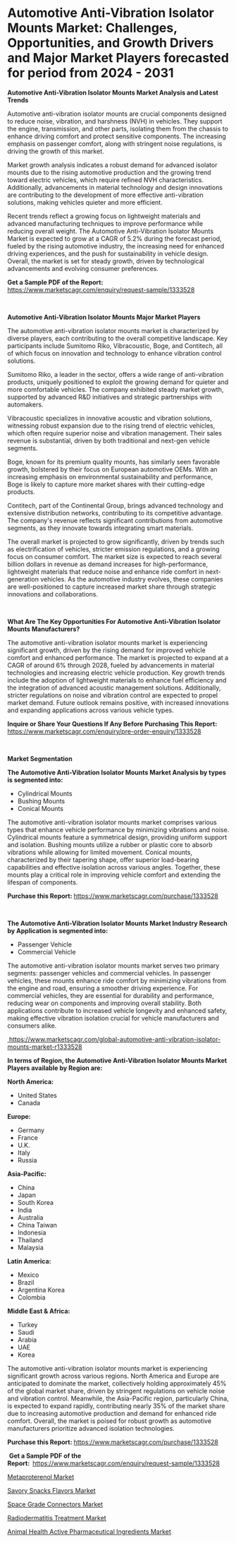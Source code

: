 <p><h1>Automotive Anti-Vibration Isolator Mounts Market: Challenges, Opportunities, and Growth Drivers and Major Market Players forecasted for period from 2024 - 2031</h1></p><p><strong>Automotive Anti-Vibration Isolator Mounts Market Analysis and Latest Trends</strong></p>
<p><p>Automotive anti-vibration isolator mounts are crucial components designed to reduce noise, vibration, and harshness (NVH) in vehicles. They support the engine, transmission, and other parts, isolating them from the chassis to enhance driving comfort and protect sensitive components. The increasing emphasis on passenger comfort, along with stringent noise regulations, is driving the growth of this market.</p><p>Market growth analysis indicates a robust demand for advanced isolator mounts due to the rising automotive production and the growing trend toward electric vehicles, which require refined NVH characteristics. Additionally, advancements in material technology and design innovations are contributing to the development of more effective anti-vibration solutions, making vehicles quieter and more efficient.</p><p>Recent trends reflect a growing focus on lightweight materials and advanced manufacturing techniques to improve performance while reducing overall weight. The Automotive Anti-Vibration Isolator Mounts Market is expected to grow at a CAGR of 5.2% during the forecast period, fueled by the rising automotive industry, the increasing need for enhanced driving experiences, and the push for sustainability in vehicle design. Overall, the market is set for steady growth, driven by technological advancements and evolving consumer preferences.</p></p>
<p><strong>Get a Sample PDF of the Report:&nbsp;</strong> <a href="https://www.marketscagr.com/enquiry/request-sample/1333528?utm_campaign=1349&utm_medium=2&utm_source=Github&utm_content=ia&utm_term=01102024&utm_id=automotive-anti-vibration-isolator-mounts">https://www.marketscagr.com/enquiry/request-sample/1333528</a></p>
<p>&nbsp;</p>
<p><strong>Automotive Anti-Vibration Isolator Mounts Major Market Players</strong></p>
<p><p>The automotive anti-vibration isolator mounts market is characterized by diverse players, each contributing to the overall competitive landscape. Key participants include Sumitomo Riko, Vibracoustic, Boge, and Contitech, all of which focus on innovation and technology to enhance vibration control solutions.</p><p>Sumitomo Riko, a leader in the sector, offers a wide range of anti-vibration products, uniquely positioned to exploit the growing demand for quieter and more comfortable vehicles. The company exhibited steady market growth, supported by advanced R&D initiatives and strategic partnerships with automakers.</p><p>Vibracoustic specializes in innovative acoustic and vibration solutions, witnessing robust expansion due to the rising trend of electric vehicles, which often require superior noise and vibration management. Their sales revenue is substantial, driven by both traditional and next-gen vehicle segments.</p><p>Boge, known for its premium quality mounts, has similarly seen favorable growth, bolstered by their focus on European automotive OEMs. With an increasing emphasis on environmental sustainability and performance, Boge is likely to capture more market shares with their cutting-edge products.</p><p>Contitech, part of the Continental Group, brings advanced technology and extensive distribution networks, contributing to its competitive advantage. The company's revenue reflects significant contributions from automotive segments, as they innovate towards integrating smart materials.</p><p>The overall market is projected to grow significantly, driven by trends such as electrification of vehicles, stricter emission regulations, and a growing focus on consumer comfort. The market size is expected to reach several billion dollars in revenue as demand increases for high-performance, lightweight materials that reduce noise and enhance ride comfort in next-generation vehicles. As the automotive industry evolves, these companies are well-positioned to capture increased market share through strategic innovations and collaborations.</p></p>
<p>&nbsp;</p>
<p><strong>What Are The Key Opportunities For Automotive Anti-Vibration Isolator Mounts Manufacturers?</strong></p>
<p><p>The automotive anti-vibration isolator mounts market is experiencing significant growth, driven by the rising demand for improved vehicle comfort and enhanced performance. The market is projected to expand at a CAGR of around 6% through 2028, fueled by advancements in material technologies and increasing electric vehicle production. Key growth trends include the adoption of lightweight materials to enhance fuel efficiency and the integration of advanced acoustic management solutions. Additionally, stricter regulations on noise and vibration control are expected to propel market demand. Future outlook remains positive, with increased innovations and expanding applications across various vehicle types.</p></p>
<p><strong>Inquire or Share Your Questions If Any Before Purchasing This Report:</strong> <a href="https://www.marketscagr.com/enquiry/pre-order-enquiry/1333528?utm_campaign=1349&utm_medium=2&utm_source=Github&utm_content=ia&utm_term=01102024&utm_id=automotive-anti-vibration-isolator-mounts">https://www.marketscagr.com/enquiry/pre-order-enquiry/1333528</a></p>
<p>&nbsp;</p>
<p><strong>Market Segmentation</strong></p>
<p><strong>The Automotive Anti-Vibration Isolator Mounts Market Analysis by types is segmented into:</strong></p>
<p><ul><li>Cylindrical Mounts</li><li>Bushing Mounts</li><li>Conical Mounts</li></ul></p>
<p><p>The automotive anti-vibration isolator mounts market comprises various types that enhance vehicle performance by minimizing vibrations and noise. Cylindrical mounts feature a symmetrical design, providing uniform support and isolation. Bushing mounts utilize a rubber or plastic core to absorb vibrations while allowing for limited movement. Conical mounts, characterized by their tapering shape, offer superior load-bearing capabilities and effective isolation across various angles. Together, these mounts play a critical role in improving vehicle comfort and extending the lifespan of components.</p></p>
<p><strong>Purchase this Report:&nbsp;</strong><a href="https://www.marketscagr.com/purchase/1333528?utm_campaign=1349&utm_medium=2&utm_source=Github&utm_content=ia&utm_term=01102024&utm_id=automotive-anti-vibration-isolator-mounts">https://www.marketscagr.com/purchase/1333528</a></p>
<p>&nbsp;</p>
<p><strong>The Automotive Anti-Vibration Isolator Mounts Market Industry Research by Application is segmented into:</strong></p>
<p><ul><li>Passenger Vehicle</li><li>Commercial Vehicle</li></ul></p>
<p><p>The automotive anti-vibration isolator mounts market serves two primary segments: passenger vehicles and commercial vehicles. In passenger vehicles, these mounts enhance ride comfort by minimizing vibrations from the engine and road, ensuring a smoother driving experience. For commercial vehicles, they are essential for durability and performance, reducing wear on components and improving overall stability. Both applications contribute to increased vehicle longevity and enhanced safety, making effective vibration isolation crucial for vehicle manufacturers and consumers alike.</p></p>
<p><a href="https://www.marketscagr.com/global-automotive-anti-vibration-isolator-mounts-market-r1333528?utm_campaign=1349&utm_medium=2&utm_source=Github&utm_content=ia&utm_term=01102024&utm_id=automotive-anti-vibration-isolator-mounts">&nbsp;https://www.marketscagr.com/global-automotive-anti-vibration-isolator-mounts-market-r1333528</a></p>
<p><strong>In terms of Region, the Automotive Anti-Vibration Isolator Mounts Market Players available by Region are:</strong></p>
<p>
    <p> <strong> North America: </strong>
        <ul>
            <li>United States</li>
            <li>Canada</li>
        </ul>
        </p> 
    <p> <strong> Europe: </strong>
        <ul>
            <li>Germany</li>
            <li>France</li>
            <li>U.K.</li>
            <li>Italy</li>
            <li>Russia</li>
        </ul>
        </p> 
    <p> <strong> Asia-Pacific: </strong>
        <ul>
            <li>China</li>
            <li>Japan</li>
            <li>South Korea</li>
            <li>India</li>
            <li>Australia</li>
            <li>China Taiwan</li>
            <li>Indonesia</li>
            <li>Thailand</li>
            <li>Malaysia</li>
        </ul>
        </p> 
    <p> <strong> Latin America: </strong>
        <ul>
            <li>Mexico</li>
            <li>Brazil</li>
            <li>Argentina Korea</li>
            <li>Colombia</li>
        </ul>
        </p> 
    <p> <strong> Middle East & Africa: </strong>
        <ul>
            <li>Turkey</li>
            <li>Saudi</li>
            <li>Arabia</li>
            <li>UAE</li>
            <li>Korea</li>
        </ul>
    </p>
    </p>
<p><p>The automotive anti-vibration isolator mounts market is experiencing significant growth across various regions. North America and Europe are anticipated to dominate the market, collectively holding approximately 45% of the global market share, driven by stringent regulations on vehicle noise and vibration control. Meanwhile, the Asia-Pacific region, particularly China, is expected to expand rapidly, contributing nearly 35% of the market share due to increasing automotive production and demand for enhanced ride comfort. Overall, the market is poised for robust growth as automotive manufacturers prioritize advanced isolation technologies.</p></p>
<p><strong>Purchase this Report: </strong><a href="https://www.marketscagr.com/purchase/1333528?utm_campaign=1349&utm_medium=2&utm_source=Github&utm_content=ia&utm_term=01102024&utm_id=automotive-anti-vibration-isolator-mounts">https://www.marketscagr.com/purchase/1333528</a></p>
<p>&nbsp;<strong>Get a Sample PDF of the Report:&nbsp;&nbsp;</strong><a href="https://www.marketscagr.com/enquiry/request-sample/1333528?utm_campaign=1349&utm_medium=2&utm_source=Github&utm_content=ia&utm_term=01102024&utm_id=automotive-anti-vibration-isolator-mounts">https://www.marketscagr.com/enquiry/request-sample/1333528</a></p>
<p><strong></strong></p>
<p><p><a href="https://www.linkedin.com/pulse/metaproterenol-market-research-report-2024-2031-firmazon-ngddf?utm_campaign=1349&utm_medium=2&utm_source=Github&utm_content=ia&utm_term=01102024&utm_id=automotive-anti-vibration-isolator-mounts">Metaproterenol Market</a></p><p><a href="https://issuu.com/reportprime-2/docs/savory-snacks-flavors-market-size-2_aa318aebbcc78d?utm_campaign=1349&utm_medium=2&utm_source=Github&utm_content=ia&utm_term=01102024&utm_id=automotive-anti-vibration-isolator-mounts">Savory Snacks Flavors Market</a></p><p><a href="https://issuu.com/reportprime-2/docs/space-grade-connectors-market-size-_7cf9001779900e?utm_campaign=1349&utm_medium=2&utm_source=Github&utm_content=ia&utm_term=01102024&utm_id=automotive-anti-vibration-isolator-mounts">Space Grade Connectors Market</a></p><p><a href="https://www.linkedin.com/pulse/global-perspectives-radiodermatitis-treatment-market-trends-2vqrf?utm_campaign=1349&utm_medium=2&utm_source=Github&utm_content=ia&utm_term=01102024&utm_id=automotive-anti-vibration-isolator-mounts">Radiodermatitis Treatment Market</a></p><p><a href="https://www.linkedin.com/pulse/strategic-market-insights-navigating-global-animal-health-active-t3ngf?utm_campaign=1349&utm_medium=2&utm_source=Github&utm_content=ia&utm_term=01102024&utm_id=automotive-anti-vibration-isolator-mounts">Animal Health Active Pharmaceutical Ingredients Market</a></p></p>